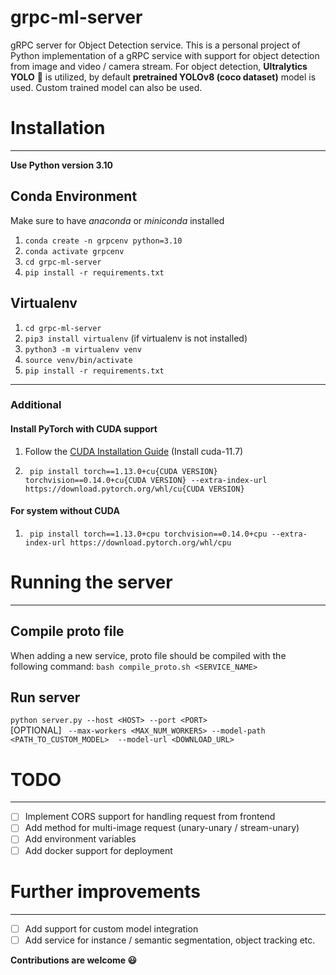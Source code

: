 # grpc-ml-server
gRPC server for Object Detection service. This is a personal project of Python implementation of a gRPC service with support for object detection from image and 
video / camera stream. For object detection, **Ultralytics YOLO** 🚀 is utilized, by default **pretrained YOLOv8 (coco dataset)** model is used. Custom trained
model can also be used.

# Installation

--------------------------------
**Use Python version 3.10**

## Conda Environment
Make sure to have _anaconda_ or _miniconda_ installed

1. `conda create -n grpcenv python=3.10`
2. `conda activate grpcenv`
3. `cd grpc-ml-server`
4. `pip install -r requirements.txt`

## Virtualenv

1. `cd grpc-ml-server`
2. `pip3 install virtualenv` (if virtualenv is not installed)
3. `python3 -m virtualenv venv`
4. `source venv/bin/activate`
5. `pip install -r requirements.txt`

---

### Additional

#### Install PyTorch with CUDA support

1. Follow the [CUDA Installation Guide](https://gist.github.com/MihailCosmin/affa6b1b71b43787e9228c25fe15aeba) (Install cuda-11.7)
2. ```commandline
    pip install torch==1.13.0+cu{CUDA VERSION} torchvision==0.14.0+cu{CUDA VERSION} --extra-index-url https://download.pytorch.org/whl/cu{CUDA VERSION}
    ```
#### For system without CUDA
1. ```commandline
    pip install torch==1.13.0+cpu torchvision==0.14.0+cpu --extra-index-url https://download.pytorch.org/whl/cpu
    ```

# Running the server
----------------------------------------------------------------
## Compile proto file
When adding a new service, proto file should be compiled with the following command:
`bash compile_proto.sh <SERVICE_NAME>`

## Run server
`python server.py --host <HOST> --port <PORT>`\
[OPTIONAL] ` --max-workers <MAX_NUM_WORKERS> --model-path <PATH_TO_CUSTOM_MODEL>  --model-url <DOWNLOAD_URL>`


# TODO
----------------------------------------------------------------
- [ ] Implement CORS support for handling request from frontend
- [ ] Add method for multi-image request (unary-unary / stream-unary)
- [ ] Add environment variables
- [ ] Add docker support for deployment

# Further improvements
----------------------------------------------------------------
- [ ] Add support for custom model integration
- [ ] Add service for instance / semantic segmentation, object tracking etc.
  
**Contributions are welcome 😃**